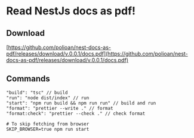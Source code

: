 # Read NestJs docs as pdf!

## Download

[https://github.com/polioan/nest-docs-as-pdf/releases/download/v.0.0.1/docs.pdf](https://github.com/polioan/nest-docs-as-pdf/releases/download/v.0.0.1/docs.pdf)

## Commands

```json5
"build": "tsc" // build
"run": "node dist/index" // run
"start": "npm run build && npm run run" // build and run
"format": "prettier --write ." // format
"format:check": "prettier --check ." // check format
```

```shell
# To skip fetching from browser
SKIP_BROWSER=true npm run start
```
